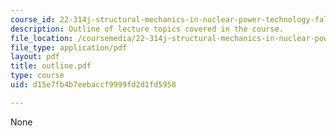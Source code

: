 ```yaml
---
course_id: 22-314j-structural-mechanics-in-nuclear-power-technology-fall-2006
description: Outline of lecture topics covered in the course.
file_location: /coursemedia/22-314j-structural-mechanics-in-nuclear-power-technology-fall-2006/d15e7fb4b7eebaccf9999fd2d1fd5958_outline.pdf
file_type: application/pdf
layout: pdf
title: outline.pdf
type: course
uid: d15e7fb4b7eebaccf9999fd2d1fd5958

---
```

None